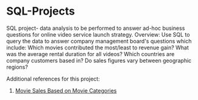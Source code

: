 # SQL-Projects
SQL project- data analysis to be performed to answer ad-hoc business questions for online video service launch strategy. 
Overview:
Use SQL to query the data to answer company management board's questions which include:
Which movies contributed the most/least to revenue gain?
What was the average rental duration for all videos?
Which countries are company customers based in?
Do sales figures vary between geographic regions?

Additional references for this project:
1. [Movie Sales Based on Movie Categories](https://public.tableau.com/app/profile/kate.pan1810/viz/MovieCategorySale/CategorySale)
